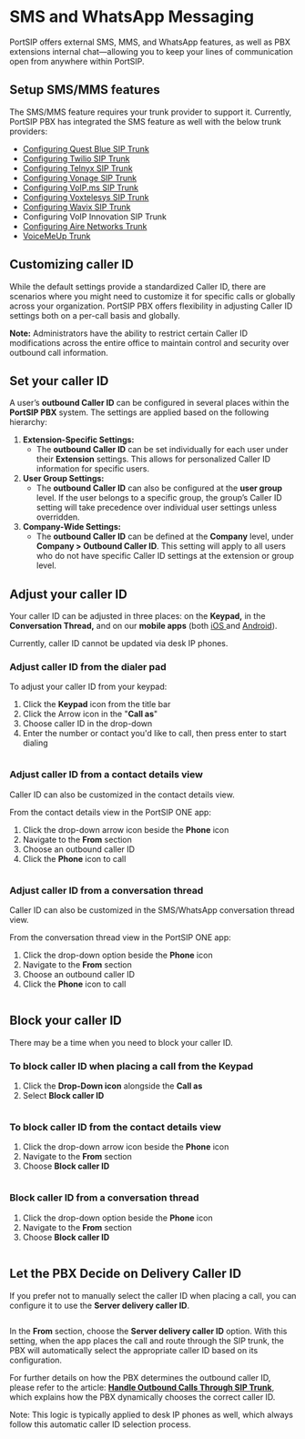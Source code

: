 # SMS and WhatsApp Messaging

PortSIP offers external SMS, MMS, and WhatsApp features, as well as PBX extensions internal chat—allowing you to keep your lines of communication open from anywhere within PortSIP.

## Setup SMS/MMS features

The SMS/MMS feature requires your trunk provider to support it. Currently, PortSIP PBX has integrated the SMS feature as well with the below trunk providers:

* [Configuring Quest Blue SIP Trunk](https://support.portsip.com/portsip-communications-solution/configuring-sip-trunks/questblue-sip-trunk)
* [Configuring Twilio SIP Trunk](https://support.portsip.com/portsip-communications-solution/configuring-sip-trunks/twilio-sip-trunk)
* [Configuring Telnyx SIP Trunk](https://support.portsip.com/portsip-communications-solution/configuring-sip-trunks/telnyx-sip-trunk)
* [Configuring Vonage SIP Trunk](https://support.portsip.com/portsip-communications-solution/configuring-sip-trunks/vonage-sip-trunk)
* [Configuring VoIP.ms SIP Trunk](https://support.portsip.com/portsip-communications-solution/configuring-sip-trunks/voip.ms-sip-trunk)
* [Configuring Voxtelesys SIP Trunk](https://support.portsip.com/portsip-communications-solution/configuring-sip-trunks/voxtelesys-sip-trunk)
* [Configuring Wavix SIP Trunk](https://support.portsip.com/portsip-communications-solution/configuring-sip-trunks/wavix-sip-trunk)
* Configuring VoIP Innovation SIP Trunk
* [Configuring Aire Networks Trunk](https://support.portsip.com/portsip-communications-solution/configuring-sip-trunks/aire-networks-sip-trunk)
* [VoiceMeUp Trunk](https://support.portsip.com/portsip-communications-solution/configuring-sip-trunks/voicemeup-sip-trunk)

## Customizing caller ID

While the default settings provide a standardized Caller ID, there are scenarios where you might need to customize it for specific calls or globally across your organization. PortSIP PBX offers flexibility in adjusting Caller ID settings both on a per-call basis and globally.

**Note:** Administrators have the ability to restrict certain Caller ID modifications across the entire office to maintain control and security over outbound call information.

## Set your caller ID

A user’s **outbound Caller ID** can be configured in several places within the **PortSIP PBX** system. The settings are applied based on the following hierarchy:

1. **Extension-Specific Settings:**
   * The **outbound Caller ID** can be set individually for each user under their **Extension** settings. This allows for personalized Caller ID information for specific users.
2. **User Group Settings:**
   * The **outbound Caller ID** can also be configured at the **user group** level. If the user belongs to a specific group, the group’s Caller ID setting will take precedence over individual user settings unless overridden.
3. **Company-Wide Settings:**
   * The **outbound Caller ID** can be defined at the **Company** level, under **Company > Outbound Caller ID**. This setting will apply to all users who do not have specific Caller ID settings at the extension or group level.

## Adjust your caller ID <a href="#adjust-your-caller-id" id="adjust-your-caller-id"></a>

Your caller ID can be adjusted in three places: on the **Keypad,** in the **Conversation Thread,** and on our **mobile apps** (both [iOS ](https://www.portsip.com/portsip-one/)and [Android](https://www.portsip.com/portsip-one/)).

Currently, caller ID cannot be updated via desk IP phones.

### Adjust caller ID from the dialer pad <a href="#adjust-caller-id-from-the-main-dialer" id="adjust-caller-id-from-the-main-dialer"></a>

To adjust your caller ID from your keypad:

1. Click the **Keypad** icon from the title bar
2. Click the Arrow icon in the "**Call as**"&#x20;
3. Choose caller ID in the drop-down
4. Enter the number or contact you'd like to call, then press enter to start dialing

<figure><img src="../../.gitbook/assets/caller_id_1.png" alt=""><figcaption></figcaption></figure>

### Adjust caller ID from a contact details view  <a href="#adjust-caller-id-from-a-conversation-thread" id="adjust-caller-id-from-a-conversation-thread"></a>

Caller ID can also be customized in the contact details view.&#x20;

From the contact details view in the PortSIP ONE app:

1. Click the drop-down arrow icon beside the **Phone** icon&#x20;
2. Navigate to the **From** section
3. Choose an outbound caller ID
4. Click the **Phone** icon to call

<figure><img src="../../.gitbook/assets/caller_id_2.png" alt=""><figcaption></figcaption></figure>

### Adjust caller ID from a conversation thread  <a href="#adjust-caller-id-from-a-conversation-thread" id="adjust-caller-id-from-a-conversation-thread"></a>

Caller ID can also be customized in the SMS/WhatsApp conversation thread view.&#x20;

From the conversation thread view in the PortSIP ONE app:

1. Click the drop-down option beside the **Phone** icon&#x20;
2. Navigate to the **From** section
3. Choose an outbound caller ID
4. Click the **Phone** icon to call

<figure><img src="../../.gitbook/assets/caller_id_3.png" alt=""><figcaption></figcaption></figure>

## Block your caller ID <a href="#block-your-caller-id" id="block-your-caller-id"></a>

There may be a time when you need to block your caller ID.&#x20;

### To block caller ID when placing a call from the Keypad

1. Click the **Drop-Down icon** alongside the **Call as**
2. Select **Block caller ID**

<figure><img src="../../.gitbook/assets/caller_id_4.png" alt=""><figcaption></figcaption></figure>

### To block caller ID from the contact details view

1. Click the drop-down arrow icon beside the **Phone** icon&#x20;
2. Navigate to the **From** section
3. Choose **Block caller ID**

<figure><img src="../../.gitbook/assets/caller_id_5.png" alt=""><figcaption></figcaption></figure>

### Block caller ID from a conversation thread  <a href="#adjust-caller-id-from-a-conversation-thread" id="adjust-caller-id-from-a-conversation-thread"></a>

1. Click the drop-down option beside the **Phone** icon&#x20;
2. Navigate to the **From** section
3. Choose **Block caller ID**

<figure><img src="../../.gitbook/assets/caller_id_6.png" alt=""><figcaption></figcaption></figure>

## Let the PBX Decide on Delivery Caller ID

If you prefer not to manually select the caller ID when placing a call, you can configure it to use the **Server delivery caller ID**.

<figure><img src="../../.gitbook/assets/caller_id_7.png" alt=""><figcaption></figcaption></figure>

In the **From** section, choose the **Server delivery caller ID** option. With this setting, when the app places the call and route through the SIP trunk,  the PBX will automatically select the appropriate caller ID based on its configuration.

For further details on how the PBX determines the outbound caller ID, please refer to the article: [**Handle Outbound Calls Through SIP Trunk**](../../portsip-communications-solution/portsip-pbx-administration-guide/7-trunk-management/handle-outbound-calls-through-sip-trunk.md#outboundcallerid), which explains how the PBX dynamically chooses the correct caller ID.

Note: This logic is typically applied to desk IP phones as well, which always follow this automatic caller ID selection process.


